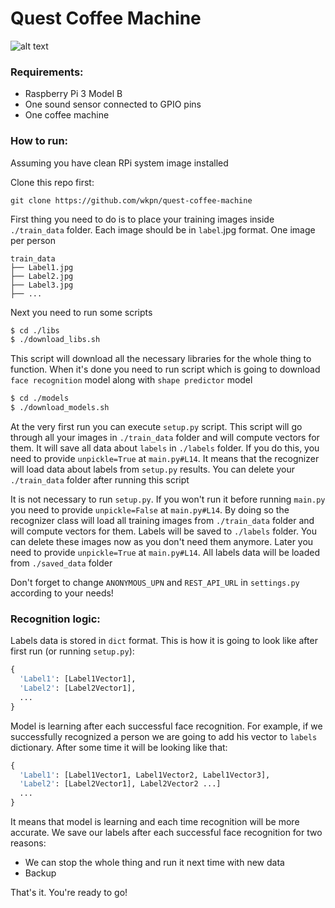 # Quest Coffee Machine

![alt text](https://i.imgur.com/kVR707K.jpg)

### Requirements:

- Raspberry Pi 3 Model B
- One sound sensor connected to GPIO pins
- One coffee machine 

### How to run:

Assuming you have clean RPi system image installed

Clone this repo first:

```
git clone https://github.com/wkpn/quest-coffee-machine
```

First thing you need to do is to place your training images inside `./train_data` folder. Each 
image should be in `label`.jpg format. One image per person

```
train_data
├── Label1.jpg
├── Label2.jpg
├── Label3.jpg
├── ...
```

Next you need to run some scripts

```sh
$ cd ./libs
$ ./download_libs.sh
```

This script will download all the necessary libraries for the whole thing to function. When 
it's done you need to run script which is going to download `face recognition` model along 
with `shape predictor` model

```sh
$ cd ./models
$ ./download_models.sh
```

At the very first run you can execute `setup.py` script. This script will go through all your images in `./train_data` 
folder and will compute vectors for them. It will save all data about `labels` in `./labels` folder. 
If you do this, you need to provide `unpickle=True` at `main.py#L14`. It means that the recognizer will load data about 
labels from `setup.py` results. You can delete your `./train_data` folder after running this script

It is not necessary to run `setup.py`. If you won't run it before running `main.py` you need to provide `unpickle=False` 
at `main.py#L14`. By doing so the recognizer class will load all training images from `./train_data` folder and 
will compute vectors for them. Labels will be saved to `./labels` folder. You can delete these images now 
as you don't need them anymore. Later you need to provide `unpickle=True` at `main.py#L14`. All labels data will be 
loaded from `./saved_data` folder

Don't forget to change `ANONYMOUS_UPN` and `REST_API_URL` in `settings.py` according to your needs!

### Recognition logic:

Labels data is stored in `dict` format. This is how it is going to look like after first run (or running `setup.py`):

```python
{
  'Label1': [Label1Vector1],
  'Label2': [Label2Vector1],
  ...
}

```

Model is learning after each successful face recognition. For example, if we successfully recognized 
a person we are going to add his vector to `labels` dictionary. After some time it will be looking 
like that:

```python
{
  'Label1': [Label1Vector1, Label1Vector2, Label1Vector3],
  'Label2': [Label2Vector1], Label2Vector2 ...]
  ...
}
```

It means that model is learning and each time recognition will be more accurate. We save our labels 
after each successful face recognition for two reasons:

- We can stop the whole thing and run it next time with new data
- Backup

That's it. You're ready to go!



